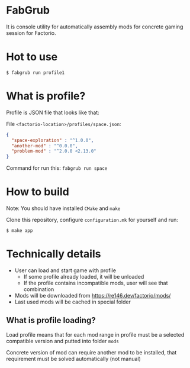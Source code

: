 # FabGrub

It is console utility for automatically assembly mods for concrete gaming session for Factorio.

# Hot to use

```shell
$ fabgrub run profile1
```

# What is profile?

Profile is JSON file that looks like that:

File `<factorio-location>/profiles/space.json`:

```json
{
  "space-exploration" : "^1.0.0",
  "another-mod" : "^0.0.0",
  "problem-mod" : "^2.0.0 <2.13.0"
}
```

Command for run this: `fabgrub run space`

# How to build

Note: You should have installed `CMake` and `make`

Clone this repository, configure `configuration.mk` for yourself and run:

```
$ make app
```

# Technically details

- User can load and start game with profile
    - If some profile already loaded, it will be unloaded
    - If the profile contains incompatible mods, user will see that combination
- Mods will be downloaded from https://re146.dev/factorio/mods/
- Last used mods will be cached in special folder

## What is profile loading?

Load profile means that for each mod range in profile must be a selected compatible version and putted into
folder `mods`

Concrete version of mod can require another mod to be installed,
that requirement must be solved automatically (not manual)
  
